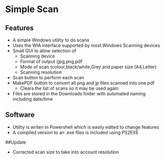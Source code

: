 # Simple Scan

## Features
* A simple Windows utility to do scans
* Uses the WIA interface supported by most Windows Scanning devices
* Small GUI to allow selection of
	* Scanning device
	* Format of output (jpg,png,pdf
	* Mode of scan (colour,black/white,Grey and paper size (A4,Letter)
	* Scanning resolution
* Scan button to perform each scan
* MakePDF button to convert all png and jp files scanned into one pdf
	* Clears the list of scans so it may be used again
* Files are stored in the Downloads folder with automated naming including date/time

## Software
* Utility is writen in Powershell which is easily edited to change features
* A compiled version to an .exe files is included using PS2EXE

##Update
* Corrected scan size to take into account resolution





